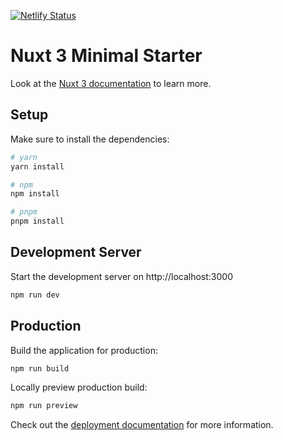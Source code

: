 [![Netlify Status](https://api.netlify.com/api/v1/badges/d7d0b283-a2cf-47da-8764-55cb4defb926/deploy-status)](https://app.netlify.com/sites/tranquil-liger-bb7c4a/deploys)
# Nuxt 3 Minimal Starter

Look at the [Nuxt 3 documentation](https://nuxt.com/docs/getting-started/introduction) to learn more.

## Setup

Make sure to install the dependencies:

```bash
# yarn
yarn install

# npm
npm install

# pnpm
pnpm install
```

## Development Server

Start the development server on http://localhost:3000

```bash
npm run dev
```

## Production

Build the application for production:

```bash
npm run build
```

Locally preview production build:

```bash
npm run preview
```

Check out the [deployment documentation](https://nuxt.com/docs/getting-started/deployment) for more information.
